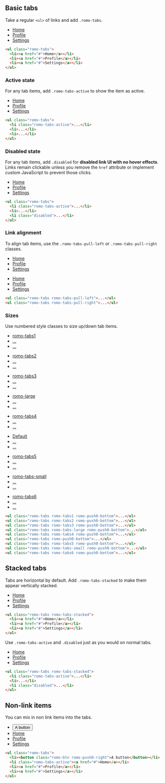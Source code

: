 ## Basic tabs

Take a regular `<ul>` of links and add `.romo-tabs`.

<div class="romo-pad">
  <ul class="romo-tabs">
    <li><a href="#">Home</a></li>
    <li><a href="#">Profile</a></li>
    <li><a href="#">Settings</a></li>
  </ul>
</div>

```html
<ul class="romo-tabs">
  <li><a href="#">Home</a></li>
  <li><a href="#">Profile</a></li>
  <li><a href="#">Settings</a></li>
</ul>
```

### Active state

For any tab items, add `.romo-tabs-active` to show the item as active.

<div class="romo-pad">
  <ul class="romo-tabs">
    <li class="romo-tabs-active"><a href="#">Home</a></li>
    <li><a href="#">Profile</a></li>
    <li><a href="#">Settings</a></li>
  </ul>
</div>

```html
<ul class="romo-tabs">
  <li class="romo-tabs-active">...</li>
  <li>...</li>
  <li>...</li>
</ul>
```

### Disabled state

For any tab items, add `.disabled` for **disabled link UI with no hover effects**.  Links remain clickable unless you remove the `href` attribute or implement custom JavaScript to prevent those clicks.

<div class="romo-pad">
  <ul class="romo-tabs">
    <li class="romo-tabs-active"><a href="#">Home</a></li>
    <li><a href="#">Profile</a></li>
    <li class="disabled"><a href="#">Settings</a></li>
  </ul>
</div>

```html
<ul class="romo-tabs">
  <li class="romo-tabs-active">...</li>
  <li>...</li>
  <li class="disabled">...</li>
</ul>
```

### Link alignment

To align tab items, use the `.romo-tabs-pull-left` or `.romo-tabs-pull-right` classes.

<div class="romo-pad">
  <ul class="romo-tabs romo-tabs-pull-left">
    <li class="romo-tabs-active"><a href="#">Home</a></li>
    <li><a href="#">Profile</a></li>
    <li><a href="#">Settings</a></li>
  </ul>
</div>

<div class="romo-pad">
  <ul class="romo-tabs romo-tabs-pull-right">
    <li class="romo-tabs-active"><a href="#">Home</a></li>
    <li><a href="#">Profile</a></li>
    <li><a href="#">Settings</a></li>
  </ul>
</div>

```html
<ul class="romo-tabs romo-tabs-pull-left">...</ul>
<ul class="romo-tabs romo-tabs-pull-right">...</ul>
```

### Sizes

Use numbered style classes to size up/down tab items.

<div class="romo-pad">
  <ul class="romo-tabs romo-tabs1 romo-push0-bottom">
    <li class="romo-tabs-active"><a href="#">romo-tabs1</a></li>
    <li><a href="#">...</a></li>
    <li><a href="#">...</a></li>
  </ul>
  <ul class="romo-tabs romo-tabs2 romo-push0-bottom">
    <li class="romo-tabs-active"><a href="#">romo-tabs2</a></li>
    <li><a href="#">...</a></li>
    <li><a href="#">...</a></li>
  </ul>
  <ul class="romo-tabs romo-tabs3 romo-push0-bottom">
    <li class="romo-tabs-active"><a href="#">romo-tabs3</a></li>
    <li><a href="#">...</a></li>
    <li><a href="#">...</a></li>
  </ul>
  <ul class="romo-tabs romo-tabs-large romo-push0-bottom">
    <li class="romo-tabs-active"><a href="#">romo-large</a></li>
    <li><a href="#">...</a></li>
    <li><a href="#">...</a></li>
  </ul>
  <ul class="romo-tabs romo-tabs4 romo-push0-bottom">
    <li class="romo-tabs-active"><a href="#">romo-tabs4</a></li>
    <li><a href="#">...</a></li>
    <li><a href="#">...</a></li>
  </ul>
  <ul class="romo-tabs romo-push0-bottom">
    <li class="romo-tabs-active"><a href="#">Default</a></li>
    <li><a href="#">...</a></li>
    <li><a href="#">...</a></li>
  </ul>
  <ul class="romo-tabs romo-tabs5 romo-push0-bottom">
    <li class="romo-tabs-active"><a href="#">romo-tabs5</a></li>
    <li><a href="#">...</a></li>
    <li><a href="#">...</a></li>
  </ul>
  <ul class="romo-tabs romo-tabs-small romo-push0-bottom">
    <li class="romo-tabs-active"><a href="#">romo-tabs-small</a></li>
    <li><a href="#">...</a></li>
    <li><a href="#">...</a></li>
  </ul>
  <ul class="romo-tabs romo-tabs6 romo-push0-bottom">
    <li class="romo-tabs-active"><a href="#">romo-tabs6</a></li>
    <li><a href="#">...</a></li>
    <li><a href="#">...</a></li>
  </ul>
</div>

```html
<ul class="romo-tabs romo-tabs1 romo-push0-bottom">...</ul>
<ul class="romo-tabs romo-tabs2 romo-push0-bottom">...</ul>
<ul class="romo-tabs romo-tabs3 romo-push0-bottom">...</ul>
<ul class="romo-tabs romo-tabs-large romo-push0-bottom">...</ul>
<ul class="romo-tabs romo-tabs4 romo-push0-bottom">...</ul>
<ul class="romo-tabs romo-push0-bottom">...</ul>
<ul class="romo-tabs romo-tabs5 romo-push0-bottom">...</ul>
<ul class="romo-tabs romo-tabs-small romo-push0-bottom">...</ul>
<ul class="romo-tabs romo-tabs6 romo-push0-bottom">...</ul>
```

## Stacked tabs

Tabs are horizontal by default.  Add `.romo-tabs-stacked` to make them appear vertically stacked.

<div class="romo-pad">
  <ul class="romo-tabs romo-tabs-stacked">
    <li><a href="#">Home</a></li>
    <li><a href="#">Profile</a></li>
    <li><a href="#">Settings</a></li>
  </ul>
</div>

```html
<ul class="romo-tabs romo-tabs-stacked">
  <li><a href="#">Home</a></li>
  <li><a href="#">Profile</a></li>
  <li><a href="#">Settings</a></li>
</ul>
```

Use `.romo-tabs-active` and `.disabled` just as you would on normal tabs.

<div class="romo-pad">
  <ul class="romo-tabs romo-tabs-stacked">
    <li class="romo-tabs-active"><a href="#">Home</a></li>
    <li><a href="#">Profile</a></li>
    <li class="disabled"><a href="#">Settings</a></li>
  </ul>
</div>

```html
<ul class="romo-tabs romo-tabs-stacked">
  <li class="romo-tabs-active">...</li>
  <li>...</li>
  <li class="disabled">...</li>
</ul>
```

## Non-link items

You can mix in non link items into the tabs.

<ul class="romo-tabs">
  <li><button class="romo-btn romo-push0-right">A button</button></li>
  <li class="romo-tabs-active"><a href="#">Home</a></li>
  <li><a href="#">Profile</a></li>
  <li><a href="#">Settings</a></li>
</ul>

```html
<ul class="romo-tabs">
  <li><button class="romo-btn romo-push0-right">A button</button></li>
  <li class="romo-tabs-active"><a href="#">Home</a></li>
  <li><a href="#">Profile</a></li>
  <li><a href="#">Settings</a></li>
</ul>
```
